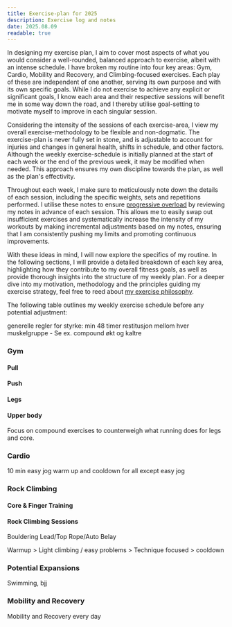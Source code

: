 ```yaml
---
title: Exercise-plan for 2025
description: Exercise log and notes
date: 2025.08.09
readable: true
---
```


In designing my exercise plan, I aim to cover most aspects of what you would consider a well-rounded, balanced approach to exercise, albeit with an intense schedule. I have broken my routine into four key areas: Gym, Cardio, Mobility and Recovery, and Climbing-focused exercises. Each play of these are independent of one another, serving its own purpose and with its own specific goals. While I do not exercise to achieve any explicit or significant goals, I know each area and their respective sessions will benefit me in some way down the road, and I thereby utilise goal-setting to motivate myself to improve in each singular session. 

Considering the intensity of the sessions of each exercise-area, I view my overall exercise-methodology to be flexible and non-dogmatic. The exercise-plan is never fully set in stone, and is adjustable to account for injuries and changes in general health, shifts in schedule, and other factors. Although the weekly exercise-schedule is initially planned at the start of each week or the end of the previous week, it may be modified when needed. This approach ensures my own discipline towards the plan, as well as the plan's effectivity. 

Throughout each week, I make sure to meticulously note down the details of each session, including the specific weights, sets and repetitions performed. I utilise these notes to ensure [progressive overload](https://en.wikipedia.org/wiki/Progressive_overload) by reviewing my notes in advance of each session. This allows me to easily swap out insufficient exercises and systematically increase the intensity of my workouts by making incremental adjustments based on my notes, ensuring that I am consistently pushing my limits and promoting continuous improvements.

With these ideas in mind, I will now explore the specifics of my routine. In the following sections, I will provide a detailed breakdown of each key area, highlighting how they contribute to my overall fitness goals, as well as provide thorough insights into the structure of my weekly plan. For a deeper dive into my motivation, methodology and the principles guiding my exercise strategy, feel free to reed about [my exercise philosophy](https://haavard.netlify.app/content/blog/other_thoughts_and_notes/workoutphilosophy).

The following table outlines my weekly exercise schedule before any potential adjustment:
<content-table :headers="['Day', 'Key area', 'Focus area']" :rows="[
    ['Monday', 'Gym + Cardio', 'Pull (And Shoulders) + Easy Jog '],
    ['Tuesday', 'Cardio + Rock Climbing', 'Interval Training + Core & Finger Training'],
    ['Wednesday', 'Gym + (Pot.)', 'Upperbody(Compound)'],
    ['Thursday', 'Cardio + Rock Climbing', 'Tempo Run + Core & Finger Training'],
    ['Friday', 'Gym + (Pot.)', 'Push'],
    ['Saturday', 'Cardio + Rock Climbing', 'Long Run + Rock Climbing Session'],
    ['Sunday', 'Cardio + Gym', 'Easy Jog + Legs'],
]">
</content-table>

generelle regler for styrke:
min 48 timer restitusjon mellom hver muskelgruppe - Se ex. compound økt og kaltre


### Gym

#### Pull

<content-table :headers="['Exercise', 'Primary Muscle Groups', 'Sets and Repetitions', 'Additional Comments']" :rows="[
    ['Pull-ups', 'Lats, Rhom, Biceps, Traps, Rotator Cuffs*', '3-4 Sets of 8-12 Reps', 'Serves as a harder warm-up'],
    ['Uni-lateral External Rotation (Cable)', 'Rotator Cuffs(Infra + Teres Minor), Deltoids(Post.)*', '3-4 Sets of 12-15 Reps', 'Low weights to ensure control and proper activation of stabalising muscles'],
    ['Uni-lateral Lever Underhand Pulldown', 'Lats, Rhom, Traps, Biceps, Deltoids(Post)*', '3-4 Sets of 6-12 Reps', 'DS. '],
    ['Barbell Deadlifts', 'Erector Spinae, Glutes, Hamstrings, Lats, Traps, Forearms', '3-4 Sets of 8-12 Reps', ''],
    ['Iso-lateral Row', 'Lats, Rhom, Traps, Biceps, Deltoids (Post)', '3-4 Sets of 8-12 Reps', 'DS.'],
    ['Uni-lateral Forward-leaning Bicep Curl (Cable)', 'Biceps, Brachialis', '3-4 Sets of 8-12 Reps', 'DS.'],
    ['Cable Face Pull', 'Deltoids (Rear + Lat.*), Rhom, Traps', '3-4 Sets of 8-12 Reps', ''],
    ['Uni-lateral Leaning Lateral Raise (Cable)', 'Deltoids (Lat.)', '3-4 Sets of 8-12 Reps', 'DS. '],
    ['Iso-lateral Dumbbell Shoulder Press', 'Deltoids (Ant. + Lat.), Triceps', '3-4 Sets of 8-12 Reps', ''],
]">
</content-table>

#### Push

<content-table :headers="['Exercise', 'Primary Muscle Groups', 'Sets and Repetitions', 'Additional Comments']" :rows="[
    ['Iso-lateral Bench Press', 'Pectoralis(Major(Mid)), Deltoids (Ant.), Triceps', '3-4 Sets of 8-12 Reps', ''],
    ['Iso-lateral Dumbbell Shoulder Press', 'Deltoids (Ant. + Lat.), Triceps', '3-4 Sets of 8-12 Reps', 'DS. '],
    ['Uni-lateral Cable Tricep Kickback', 'Triceps, Deltoid (Post)*', '3-4 Sets of 8-12 Reps', 'DS.'],
    ['Uni-lateral Leaning Lateral Raise (Cable)', 'Deltoids (Lat.)', '3-4 Sets of 8-12 Reps', 'DS. '],
    ['Iso-lateral Incline Dumbbell Bench Press', 'Pectoralis(Major(Upper + Mid*)), Deltoids (Ant.), Triceps', '3-4 Sets of 8-12 Reps', 'DS. '],
    ['Iso-lateral Incline Flies', 'Pectoralis(Major(Upper + Mid)), Deltoids (Ant.), Triceps*', '3-4 Sets of 8-12 Reps', ''],
]">
</content-table>

#### Legs

<content-table :headers="['Exercise', 'Primary Muscle Groups', 'Sets and Repetitions', 'Additional Comments']" :rows="[
    ['Seated Leg Extensions', 'Quads', '4 Sets of 8-12 Reps', ''],
    ['Seated Leg Curls', 'Hamstrings', '4 Sets for 8-12 Reps', 'DS. '],
    ['Weighted Calf Raise (On Leg Press)', 'Calves (Gastrocnemius, Soleus)', '4 Sets of 10-15 Reps', ''],
    ['Quad-focused Pendulum Squats', 'Quads, Glutes*, Hamstrings*', '3-4 Sets for 8-12 Reps', 'DS. '],
    ['Plate-loaded Hipthrust', 'Glutes, Hamstrings', '3-4 Sets of 8-12 Reps', ''],
    ['Bulgarian Split Squats', 'Glutes, Quads, Hamstrings*, Abductors*', '3-4 Sets of 8-12 Reps', ''],
]">
</content-table>


#### Upper body

Focus on compound exercises to counterweigh what running does for legs and core.

<content-table :headers="['Exercise', 'Primary Muscle Groups', 'Sets and Repetitions', 'Additional Comments']" :rows="[
    ['Barbell Benchpress','', '', ''],
    ['Barbell Row','', '', ''],
    ['Overhead Press','', '', ''],
    ['Weighted Pullups','', '', ''],
    ['Deadlift','', '', ''],
]">
</content-table>


### Cardio



<content-table 
  :headers="['Exercise', 'Main Set', 'Progression', 'Purpose']" 
  :rows="[
    ['Easy Jog', '5–8 km at 6:30–7:00 min/km', 'Gradually extend distance to 8–10 km or slightly increase pace over time', 'Active recovery and maintain aerobic base'],
    ['Interval Training', 'Choose between 6–8 × 400m, 4–6 × 800m, or 3–5 × 1km at 5:00–5:40 min/km with recovery jogs (respectively 1.5/2/3 min)', 'Increase number of reps, reduce recovery time, or slightly increase pace every 4–6 weeks', 'Boost running speed, power, and aerobic capacity'],
    ['Tempo Run', '20–30 min at comfortably hard pace (5:00–5:30 min/km)', 'Extend duration to 30–35 min and aim to run at the faster end of target pace', 'Improve lactate threshold and sustain faster paces'],
    ['Long Run', '12–18 km at 6:30–7:00 min/km', 'Increase distance by 1–2 km every few weeks (max 18–20 km), optionally finish last 2–3 km at faster pace', 'Build endurance and aerobic capacity over time'],
]">
</content-table>



10 min easy jog warm up and cooldown for all except easy jog


### Rock Climbing


#### Core & Finger Training

<content-table :headers="['Exercise', 'Primary Muscle Groups', 'Sets and Repetitions | Time', 'Additional Comments']" :rows="[
    ['Lying Legraise', 'Abs (Rectus Abd.), Hip Flexors', '4 Sets for 20 Reps', ''],
    ['Sideplank', 'Obliques (Int. and Ext.), Abs (Transverse Abd. and Rectus Abd.*), Glutes*', '4 Sets for 45 Seconds per Side', ''],
    ['Bicycle Situps', 'Abs (Rectus Abd.), Hip Flexors', '4 Sets for 20 Reps', ''],
    ['Hangboard', 'Forearms (Flexors and Extensors), Finger Flexors', '8s/8s On/Off for 6 Mini-sets', 'Holds used: 0 Degree Sloper, 4 Finger Crimp (20mm), 20 Degree Sloper, Elbow-Locked 4 Finger Crimp (20mm). Previously used holds includes 4 Finger Crimp (10mm), Big 2 Finger Pockets'],
    ['Flutterkicks', 'Abs (Rectus Abd.), Hip Flexors', '4 Sets for 50 Reps per Leg', ''],
    ['Hanging Kneetuck', 'Abs (Rectus Abd.), Hip Flexors, Forearms(Flexors and Extensors)*', '4 Sets for 12 Reps', ''],
]">
</content-table>

#### Rock Climbing Sessions

Bouldering
Lead/Top Rope/Auto Belay

Warmup > Light climbing / easy problems > Technique focused > cooldown

### Potential Expansions

Swimming, bjj

### Mobility and Recovery

Mobility and Recovery every day

<content-table :headers="['Primary Muscle Groups', 'Stretches and Poses', 'Stretches using a Foam-roller', 'Additional Comments']" :rows="[
    ['Wrists and Forearms', 'Wrist Rotation, Wrist Movement, Wrist Walks', 'Forearm (Inner and Outer)', ''],
    ['Chest, Shoulders and Back', 'Lateral Stretch, Seated Shoulder Extension, Thread The Needle, Downward-Facing Dog, Child`s pose, Cat/Cow', 'Upper back, Lats (Side), Lower Back, Chest', ''],
    ['Abs, Legs and Hips', 'Cobra Pose (+ Cat/Cow from before), Deep Runner Lunge (+ World`s Greatest Stretch), Pigeon Pose, 90/90, Seated Butterfly Pose, Garland Pose, Frog Pose, Single-Leg Frog Pose, Standing Straddle Stretch, Forward Fold, Wall Calf Stretch, Top of the Foot Stretch', 'Calf roll (Inner and Outer Seperately), Hamstrings, Quads, Hip Abductors, Hip Flexors, Glute, Abs', ''],
]">
</content-table>




